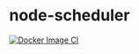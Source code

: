# node-scheduler
[![Docker Image CI](https://github.com/dhohirpradana/node-scheduler/actions/workflows/docker-image.yml/badge.svg?branch=master)](https://github.com/dhohirpradana/node-scheduler/actions/workflows/docker-image.yml)
